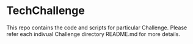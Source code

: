 # TechChallenge

This repo contains the code and scripts for particular Challenge.
Please refer each indivual Challenge directory README.md for more details.
